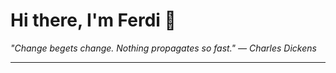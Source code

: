<h1>Hi there, I'm Ferdi 👋</h1>

<p><em>
  "Change begets change. Nothing propagates so fast." — Charles Dickens
</em></p>

---
